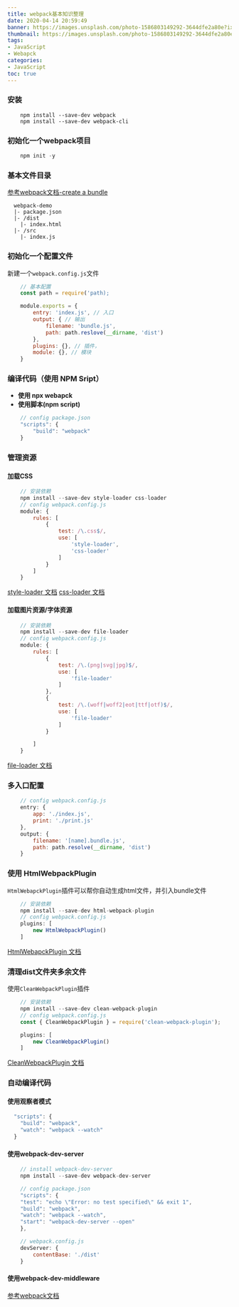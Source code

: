 ```yaml
---
title: webpack基本知识整理
date: 2020-04-14 20:59:49
banner: https://images.unsplash.com/photo-1586803149292-3644dfe2a80e?ixlib=rb-1.2.1&ixid=eyJhcHBfaWQiOjEyMDd9&auto=format&fit=crop&w=500&q=60
thumbnail: https://images.unsplash.com/photo-1586803149292-3644dfe2a80e?ixlib=rb-1.2.1&ixid=eyJhcHBfaWQiOjEyMDd9&auto=format&fit=crop&w=500&q=60
tags:
- JavaScript
- Webapck
categories:
- JavaScript
toc: true
---
```


### 安装
```javasrcipt
    npm install --save-dev webpack
    npm install --save-dev webpack-cli
```
### 初始化一个webpack项目
```javascript
    npm init -y
```

<!--more-->

### 基本文件目录
[参考webpack文档-create a bundle](https://webpack.js.org/guides/getting-started/#creating-a-bundle)
```
  webpack-demo
  |- package.json
  |- /dist
    |- index.html
  |- /src
    |- index.js
```

### 初始化一个配置文件
新建一个`webpack.config.js`文件
```javascript
    // 基本配置
    const path = require('path);

    module.exports = {
        entry: 'index.js', // 入口
        output: { // 输出
            filename: 'bundle.js',
            path: path.reslove(__dirname, 'dist')
        },
        plugins: {}, // 插件，
        module: {}, // 模块 
    }
```

### 编译代码（使用 NPM Sript）
- **使用 npx webapck**
- **使用脚本(npm script)**
```javascript
    // config package.json
    "scripts": {
        "build": "webpack"
    }
```

### 管理资源
#### 加载CSS
```javascript
    // 安装依赖
    npm install --save-dev style-loader css-loader
    // config webpack.config.js
    module: {
        rules: [
            {
                test: /\.css$/,
                use: [
                    'style-loader',
                    'css-loader'
                ]
            }
        ]
    }
```
[style-loader 文档](https://webpack.js.org/loaders/style-loader/)
[css-loader 文档](https://webpack.js.org/loaders/css-loader/)

#### 加载图片资源/字体资源
```javascript
    // 安装依赖
    npm install --save-dev file-loader
    // config webpack.config.js
    module: {
        rules: [
            {
                test: /\.(png|svg|jpg)$/,
                use: [
                    'file-loader'
                ]                
            },
            {
                test: /\.(woff|woff2|eot|ttf|otf)$/,
                use: [
                    'file-loader'
                ]
            }

        ]
    }
```
[file-loader 文档](https://webpack.js.org/loaders/file-loader/)

### 多入口配置
```javascript
    // config webpack.config.js
    entry: {
        app: './index.js',
        print: './print.js'
    },
    output: {
        filename: '[name].bundle.js',
        path: path.resolve(__dirname, 'dist')
    }
```

### 使用 HtmlWebpackPlugin
`HtmlWebapckPlugin`插件可以帮你自动生成html文件，并引入bundle文件
```javascript
    // 安装依赖
    npm install --save-dev html-webpack-plugin
    // config webpack.config.js
    plugins: [
        new HtmlWebpackPlugin()
    ]
```
[HtmlWebapckPlugin 文档](https://webpack.js.org/plugins/html-webpack-plugin/)

### 清理dist文件夹多余文件
使用`CleanWebpackPlugin`插件
```javascript
    // 安装依赖
    npm install --save-dev clean-webpack-plugin
    // config webpack.config.js
    const { CleanWebpackPlugin } = require('clean-webpack-plugin');

    plugins: [
        new CleanWebpackPlugin()
    ]
```
[CleanWebpackPlugin 文档](https://github.com/johnagan/clean-webpack-plugin)

### 自动编译代码
#### 使用观察者模式
```javascript
  "scripts": {
    "build": "webpack",
    "watch": "webpack --watch"
  }
```
#### 使用webpack-dev-server
```javascript
    // install webpack-dev-server
    npm install --save-dev webpack-dev-server

    // config package.json
    "scripts": {
    "test": "echo \"Error: no test specified\" && exit 1",
    "build": "webpack",
    "watch": "webpack --watch",
    "start": "webpack-dev-server --open"
    },

    // webpack.config.js
    devServer: {
        contentBase: './dist'
    }

```

#### 使用webpack-dev-middleware
[参考webpack文档](https://webpack.js.org/guides/development/#using-webpack-dev-middleware)
